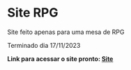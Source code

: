 # Site RPG
 Site feito apenas para uma mesa de RPG

 Terminado dia 17/11/2023

**Link para acessar o site pronto: [Site](https://etcetera-ten.vercel.app/conspiracoes.html)**
